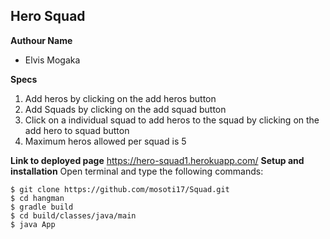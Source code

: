 ## Hero Squad
**Authour Name**
* Elvis Mogaka

**Specs**
1. Add heros by clicking on the add heros button
2. Add Squads by clicking on the add squad button
3. Click on a individual squad to add heros to the squad by clicking on the add hero to squad button
4. Maximum heros allowed per squad is 5

**Link to deployed page**
  https://hero-squad1.herokuapp.com/
**Setup and installation**
Open terminal and type the following commands:
```
$ git clone https://github.com/mosoti17/Squad.git
$ cd hangman
$ gradle build
$ cd build/classes/java/main
$ java App
```
